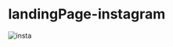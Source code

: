 # landingPage-instagram

![insta](https://user-images.githubusercontent.com/38790522/91855874-2a4b6b00-ec3c-11ea-8906-8307b3b8d6e5.png)

